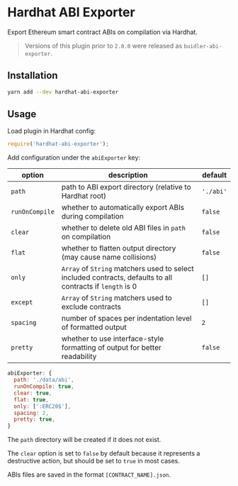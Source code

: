 # Hardhat ABI Exporter

Export Ethereum smart contract ABIs on compilation via Hardhat.

> Versions of this plugin prior to `2.0.0` were released as `buidler-abi-exporter`.

## Installation

```bash
yarn add --dev hardhat-abi-exporter
```

## Usage

Load plugin in Hardhat config:

```javascript
require('hardhat-abi-exporter');
```

Add configuration under the `abiExporter` key:

| option | description | default |
|-|-|-|
| `path` | path to ABI export directory (relative to Hardhat root) | `'./abi'` |
| `runOnCompile` | whether to automatically export ABIs during compilation | `false` |
| `clear` | whether to delete old ABI files in `path` on compilation | `false` |
| `flat` | whether to flatten output directory (may cause name collisions) | `false` |
| `only` | `Array` of `String` matchers used to select included contracts, defaults to all contracts if `length` is 0 | `[]` |
| `except` | `Array` of `String` matchers used to exclude contracts | `[]` |
| `spacing` | number of spaces per indentation level of formatted output | `2` |
| `pretty` | whether to use interface-style formatting of output for better readability | `false` |

```javascript
abiExporter: {
  path: './data/abi',
  runOnCompile: true,
  clear: true,
  flat: true,
  only: [':ERC20$'],
  spacing: 2,
  pretty: true,
}
```

The `path` directory will be created if it does not exist.

The `clear` option is set to `false` by default because it represents a destructive action, but should be set to `true` in most cases.

ABIs files are saved in the format `[CONTRACT_NAME].json`.

